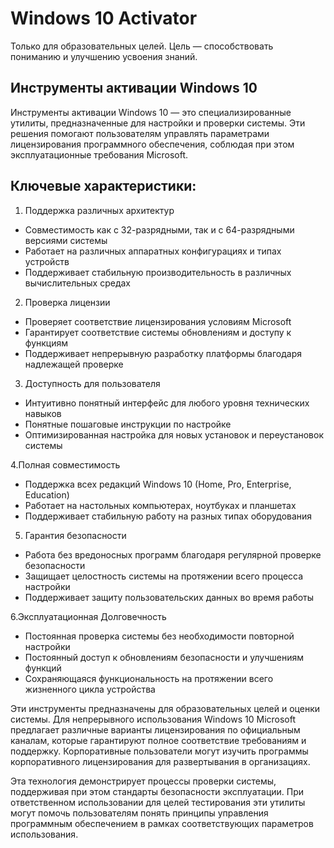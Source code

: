 # Windows 10 Activator
Только для образовательных целей. Цель — способствовать пониманию и улучшению усвоения знаний.

## Инструменты активации Windows 10

Инструменты активации Windows 10 — это специализированные утилиты, предназначенные для настройки и проверки системы. Эти решения помогают пользователям управлять параметрами лицензирования программного обеспечения, соблюдая при этом эксплуатационные требования Microsoft.

## Ключевые характеристики:

1. Поддержка различных архитектур

- Совместимость как с 32-разрядными, так и с 64-разрядными версиями системы
- Работает на различных аппаратных конфигурациях и типах устройств
- Поддерживает стабильную производительность в различных вычислительных средах

2. Проверка лицензии

- Проверяет соответствие лицензирования условиям Microsoft
- Гарантирует соответствие системы обновлениям и доступу к функциям
- Поддерживает непрерывную разработку платформы благодаря надлежащей проверке

3. Доступность для пользователя

- Интуитивно понятный интерфейс для любого уровня технических навыков
- Понятные пошаговые инструкции по настройке
- Оптимизированная настройка для новых установок и переустановок системы

4.Полная совместимость

- Поддержка всех редакций Windows 10 (Home, Pro, Enterprise, Education)
- Работает на настольных компьютерах, ноутбуках и планшетах
- Поддерживает стабильную работу на разных типах оборудования

5. Гарантия безопасности

- Работа без вредоносных программ благодаря регулярной проверке безопасности
- Защищает целостность системы на протяжении всего процесса настройки
- Поддерживает защиту пользовательских данных во время работы

6.Эксплуатационная Долговечность

- Постоянная проверка системы без необходимости повторной настройки
- Постоянный доступ к обновлениям безопасности и улучшениям функций
- Сохраняющаяся функциональность на протяжении всего жизненного цикла устройства

Эти инструменты предназначены для образовательных целей и оценки системы. Для непрерывного использования Windows 10 Microsoft предлагает различные варианты лицензирования по официальным каналам, которые гарантируют полное соответствие требованиям и поддержку. Корпоративные пользователи могут изучить программы корпоративного лицензирования для развертывания в организациях.

Эта технология демонстрирует процессы проверки системы, поддерживая при этом стандарты безопасности эксплуатации. При ответственном использовании для целей тестирования эти утилиты могут помочь пользователям понять принципы управления программным обеспечением в рамках соответствующих параметров использования.
